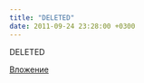 ```yaml
---
title: "DELETED"
date: 2011-09-24 23:28:00 +0300
---
```


DELETED

[Вложение](https://vk.com/video66691167_161433470)
